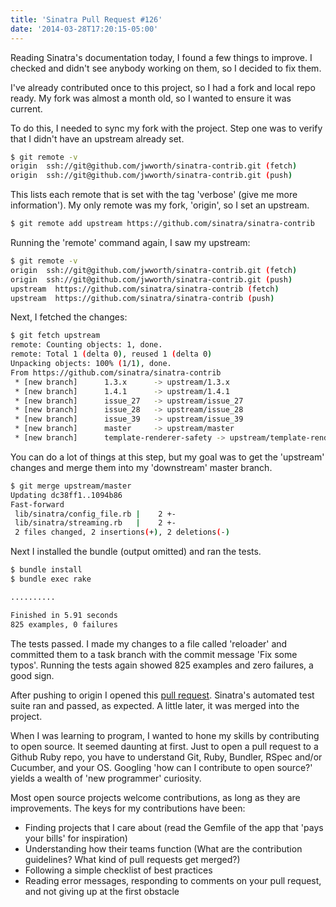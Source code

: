 ```yaml
---
title: 'Sinatra Pull Request #126'
date: '2014-03-28T17:20:15-05:00'
---
```


Reading Sinatra's documentation today, I found a few things to improve.  I checked and didn't see anybody working on them, so I decided to fix them.

I've already contributed once to this project, so I had a fork and local repo ready.  My fork was almost a month old, so I wanted to ensure it was current.

To do this, I needed to sync my fork with the project.  Step one was to verify that I didn't have an upstream already set.

```sh
$ git remote -v
origin  ssh://git@github.com/jwworth/sinatra-contrib.git (fetch)
origin  ssh://git@github.com/jwworth/sinatra-contrib.git (push)
```

This lists each remote that is set with the tag 'verbose' (give me more information').  My only remote was my fork, 'origin', so I set an upstream.

```sh
$ git remote add upstream https://github.com/sinatra/sinatra-contrib
```

Running the 'remote' command again, I saw my upstream:

```sh
$ git remote -v
origin  ssh://git@github.com/jwworth/sinatra-contrib.git (fetch)
origin  ssh://git@github.com/jwworth/sinatra-contrib.git (push)
upstream  https://github.com/sinatra/sinatra-contrib (fetch)
upstream  https://github.com/sinatra/sinatra-contrib (push)
```

Next, I fetched the changes:

```sh
$ git fetch upstream
remote: Counting objects: 1, done.
remote: Total 1 (delta 0), reused 1 (delta 0)
Unpacking objects: 100% (1/1), done.
From https://github.com/sinatra/sinatra-contrib
 * [new branch]      1.3.x      -> upstream/1.3.x
 * [new branch]      1.4.1      -> upstream/1.4.1
 * [new branch]      issue_27   -> upstream/issue_27
 * [new branch]      issue_28   -> upstream/issue_28
 * [new branch]      issue_39   -> upstream/issue_39
 * [new branch]      master     -> upstream/master
 * [new branch]      template-renderer-safety -> upstream/template-renderer-safety
```

You can do a lot of things at this step, but my goal was to get the 'upstream' changes and merge them into my 'downstream' master branch.

```sh
$ git merge upstream/master
Updating dc38ff1..1094b86
Fast-forward
 lib/sinatra/config_file.rb |    2 +-
 lib/sinatra/streaming.rb   |    2 +-
 2 files changed, 2 insertions(+), 2 deletions(-)
```

Next I installed the bundle (output omitted) and ran the tests.

```sh
$ bundle install
$ bundle exec rake

..........

Finished in 5.91 seconds
825 examples, 0 failures
```

The tests passed.  I made my changes to a file called 'reloader' and committed them to a task branch with the commit message 'Fix some typos'.  Running the tests again showed 825 examples and zero failures, a good sign.

After pushing to origin I opened this <a href='https://github.com/sinatra/sinatra-contrib/pull/126'>pull request</a>.  Sinatra's automated test suite ran and passed, as expected.  A little later, it was merged into the project.

When I was learning to program, I wanted to hone my skills by contributing to open source.  It seemed daunting at first.  Just to open a pull request to a Github Ruby repo, you have to understand Git, Ruby, Bundler, RSpec and/or Cucumber, and your OS.  Googling 'how can I contribute to open source?' yields a wealth of 'new programmer' curiosity.

Most open source projects welcome contributions, as long as they are improvements.  The keys for my contributions have been:

* Finding projects that I care about (read the Gemfile of the app that 'pays your bills' for inspiration)
* Understanding how their teams function (What are the contribution guidelines? What kind of pull requests get merged?)
* Following a simple checklist of best practices
* Reading error messages, responding to comments on your pull request, and not giving up at the first obstacle
